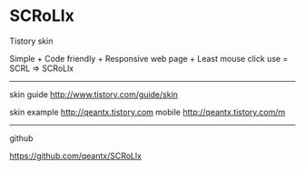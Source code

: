 # SCRoLlx
Tistory skin

Simple + Code friendly + Responsive web page + Least mouse click use = SCRL => SCRoLlx

--------------------------------------------------------------------------------

skin guide
http://www.tistory.com/guide/skin

skin example
http://qeantx.tistory.com
mobile
http://qeantx.tistory.com/m


--------------------------------------------------------------------------------


github

https://github.com/qeantx/SCRoLlx
